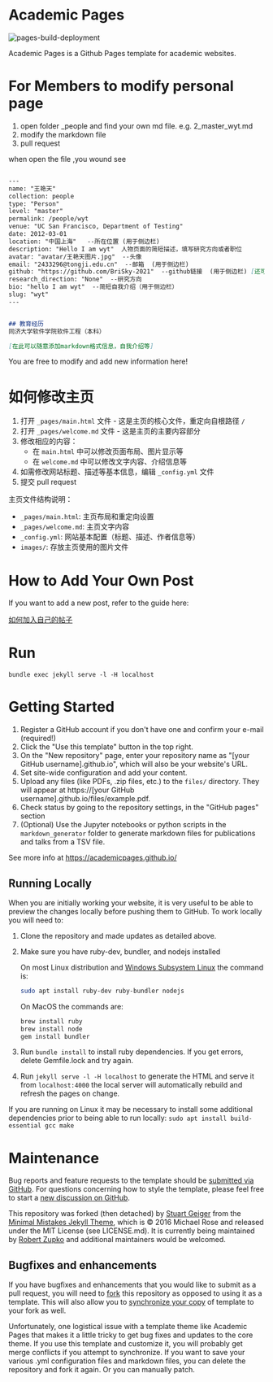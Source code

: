 # Academic Pages

![pages-build-deployment](https://github.com/academicpages/academicpages.github.io/actions/workflows/pages/pages-build-deployment/badge.svg)

Academic Pages is a Github Pages template for academic websites.


# For Members to modify personal page
1. open folder _people and find your own md file. e.g. 2_master_wyt.md
2. modify the markdown file
3. pull request

when open the file ,you wound see
```markdown

---
name: "王艳天"
collection: people  
type: "Person"
level: "master"
permalink: /people/wyt
venue: "UC San Francisco, Department of Testing"
date: 2012-03-01
location: "中国上海"   --所在位置 (用于侧边栏)
description: "Hello I am wyt"  人物页面的简短描述，填写研究方向或者职位
avatar: "avatar/王艳天图片.jpg"  --头像 
email: "2433296@tongji.edu.cn"  --邮箱  (用于侧边栏)
github: "https://github.com/BriSky-2021"  --github链接  (用于侧边栏) [还可以添加如arxiv，googlescholar，orcid，weibo，youtube，zhihu等多种信息]
research_direction: "None"  --研究方向
bio: "hello I am wyt"  --简短自我介绍（用于侧边栏）
slug: "wyt"
---


## 教育经历
同济大学软件学院软件工程（本科）

[在此可以随意添加markdown格式信息，自我介绍等]


```
You are free to modify and add new information here!


# 如何修改主页
1. 打开 `_pages/main.html` 文件 - 这是主页的核心文件，重定向自根路径 `/`
2. 打开 `_pages/welcome.md` 文件 - 这是主页的主要内容部分
3. 修改相应的内容：
   - 在 `main.html` 中可以修改页面布局、图片显示等
   - 在 `welcome.md` 中可以修改文字内容、介绍信息等
4. 如需修改网站标题、描述等基本信息，编辑 `_config.yml` 文件
5. 提交 pull request

主页文件结构说明：
- `_pages/main.html`: 主页布局和重定向设置
- `_pages/welcome.md`: 主页文字内容
- `_config.yml`: 网站基本配置（标题、描述、作者信息等）
- `images/`: 存放主页使用的图片文件


# How to Add Your Own Post
If you want to add a new post, refer to the guide here:

[如何加入自己的帖子](https://mail-taii.github.io//posts/2025/06/how-to-add-post/)


# Run
```shell
bundle exec jekyll serve -l -H localhost
```


# Getting Started

1. Register a GitHub account if you don't have one and confirm your e-mail (required!)
1. Click the "Use this template" button in the top right.
1. On the "New repository" page, enter your repository name as "[your GitHub username].github.io", which will also be your website's URL.
1. Set site-wide configuration and add your content.
1. Upload any files (like PDFs, .zip files, etc.) to the `files/` directory. They will appear at https://[your GitHub username].github.io/files/example.pdf.
1. Check status by going to the repository settings, in the "GitHub pages" section
1. (Optional) Use the Jupyter notebooks or python scripts in the `markdown_generator` folder to generate markdown files for publications and talks from a TSV file.

See more info at https://academicpages.github.io/

## Running Locally

When you are initially working your website, it is very useful to be able to preview the changes locally before pushing them to GitHub. To work locally you will need to:

1. Clone the repository and made updates as detailed above.
1. Make sure you have ruby-dev, bundler, and nodejs installed
    
    On most Linux distribution and [Windows Subsystem Linux](https://learn.microsoft.com/en-us/windows/wsl/about) the command is:
    ```bash
    sudo apt install ruby-dev ruby-bundler nodejs
    ```
    On MacOS the commands are:
    ```bash
    brew install ruby
    brew install node
    gem install bundler
    ```
1. Run `bundle install` to install ruby dependencies. If you get errors, delete Gemfile.lock and try again.
1. Run `jekyll serve -l -H localhost` to generate the HTML and serve it from `localhost:4000` the local server will automatically rebuild and refresh the pages on change.

If you are running on Linux it may be necessary to install some additional dependencies prior to being able to run locally: `sudo apt install build-essential gcc make`

# Maintenance

Bug reports and feature requests to the template should be [submitted via GitHub](https://github.com/academicpages/academicpages.github.io/issues/new/choose). For questions concerning how to style the template, please feel free to start a [new discussion on GitHub](https://github.com/academicpages/academicpages.github.io/discussions).

This repository was forked (then detached) by [Stuart Geiger](https://github.com/staeiou) from the [Minimal Mistakes Jekyll Theme](https://mmistakes.github.io/minimal-mistakes/), which is © 2016 Michael Rose and released under the MIT License (see LICENSE.md). It is currently being maintained by [Robert Zupko](https://github.com/rjzupkoii) and additional maintainers would be welcomed.

## Bugfixes and enhancements

If you have bugfixes and enhancements that you would like to submit as a pull request, you will need to [fork](https://docs.github.com/en/pull-requests/collaborating-with-pull-requests/working-with-forks/fork-a-repo) this repository as opposed to using it as a template. This will also allow you to [synchronize your copy](https://docs.github.com/en/pull-requests/collaborating-with-pull-requests/working-with-forks/syncing-a-fork) of template to your fork as well.

Unfortunately, one logistical issue with a template theme like Academic Pages that makes it a little tricky to get bug fixes and updates to the core theme. If you use this template and customize it, you will probably get merge conflicts if you attempt to synchronize. If you want to save your various .yml configuration files and markdown files, you can delete the repository and fork it again. Or you can manually patch.
